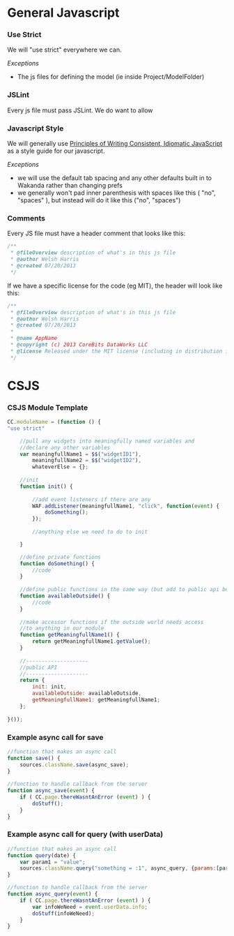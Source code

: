 # General Javascript

### Use Strict

We will "use strict" everywhere we can.

_Exceptions_

* The js files for defining the model (ie inside Project/ModelFolder)



### JSLint
Every js file must pass JSLint.  We do want to allow 



### Javascript Style
We will generally use [Principles of Writing Consistent, Idiomatic JavaScript](https://github.com/rwldrn/idiomatic.js/) as a style guide for our javascript.

 _Exceptions_
 
 * we will use the default tab spacing and any other defaults built in to Wakanda rather than changing prefs
 * we generally won't pad inner parenthesis with spaces like this ( "no", "spaces" ), but instead will do it like this ("no", "spaces")



### Comments
Every JS file must have a header comment that looks like this:

```Javascript
/** 
 * @fileOverview description of what's in this js file
 * @author Welsh Harris
 * @created 07/20/2013
 */
```

If we have a specific license for the code (eg MIT), the header will look like this:

```Javascript
/** 
 * @fileOverview description of what's in this js file
 * @author Welsh Harris
 * @created 07/20/2013
 *
 * @name AppName
 * @copyright (c) 2013 CoreBits DataWorks LLC
 * @license Released under the MIT license (including in distribution in <MIT LICENSE.txt>
 */
```










# CSJS

### CSJS Module Template

```javascript
CC.moduleName = (function () {
"use strict"

	//pull any widgets into meaningfully named variables and
	//declare any other variables
	var meaningfullName1 = $$("widgetID1"),
		meaningfullName2 = $$("widgetID2"),
		whateverElse = {};
	
	//init
	function init() {
		
		//add event listeners if there are any
		WAF.addListener(meaningfullName1, "click", function(event) {
			doSomething();
		});
		
		//anything else we need to do to init

	}

	//define private functions
	function doSomething() {
		//code
	}
	
	//define public functions in the same way (but add to public api below)
	function availableOutside() {
		//code
	}
	
	//make accessor functions if the outside world needs access
	//to anything in our module
	function getMeaningfullName1() {
		return getMeaningfullName1.getValue();
	}
	
	//--------------------
	//public API
	//--------------------
	return {
		init: init,
		availableOutside: availableOutside,
		getMeaningfullName1: getMeaningfullName1;
	};
	
}());
```



### Example async call for save

```javascript
//function that makes an async call
function save() {
	sources.className.save(async_save);
}
	
//function to handle callback from the server
function async_save(event) {
	if ( CC.page.thereWasntAnError (event) ) {
		doStuff();
	}
}
```



### Example async call for query (with userData)

```javascript
//function that makes an async call
function query(date) {
	var param1 = "value";
	sources.className.query("something = :1", async_query, {params:[param1], userData: {info: "if we need anything in the callback"}});
}

//function to handle callback from the server
function async_query(event) {
	if ( CC.page.thereWasntAnError (event) ) {
		var infoWeNeed = event.userData.info;
		doStuff(infoWeNeed);
	}
}
```
